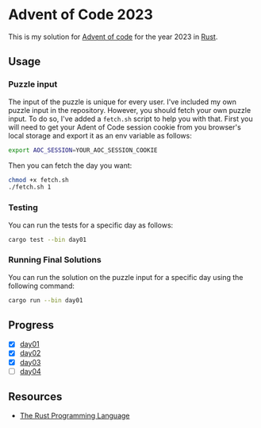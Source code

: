 # Advent of Code 2023

This is my solution for [Advent of code](https://adventofcode.com) for the year 2023 in [Rust](https://www.rust-lang.org).

## Usage

### Puzzle input

The input of the puzzle is unique for every user. I've included my own puzzle input in the repository. However, you should fetch your own puzzle input. To do so, I've added a `fetch.sh` script to help you with that. First you will need to get your Adent of Code session cookie from you browser's local storage and export it as an env variable as follows:

```sh
export AOC_SESSION=YOUR_AOC_SESSION_COOKIE
```

Then you can fetch the day you want:

```sh
chmod +x fetch.sh
./fetch.sh 1
```

### Testing

You can run the tests for a specific day as follows:

```sh
cargo test --bin day01
```

### Running Final Solutions

You can run the solution on the puzzle input for a specific day using the following command:

```sh
cargo run --bin day01
```

## Progress

- [x] [day01](./src/bin/day01.rs)
- [x] [day02](./src/bin/day02.rs)
- [x] [day03](./src/bin/day03.rs)
- [ ] [day04](./src/bin/day04.rs)

## Resources

- [The Rust Programming Language](https://doc.rust-lang.org/book/title-page.html)
